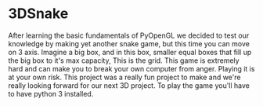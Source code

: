 # 3DSnake
After learning the basic fundamentals of PyOpenGL we decided to test our knowledge by making yet another snake game, but this time you can move on 3 axis. Imagine a big box, and in this box, smaller equal boxes that fill up the big box to it's max capacity, This is the grid. This game is extremely hard and can make you to break your own computer from anger. Playing it is at your own risk. This project was a really fun project to make and we're really looking forward for our next 3D project.
To play the game you'll have to have python 3 installed.
